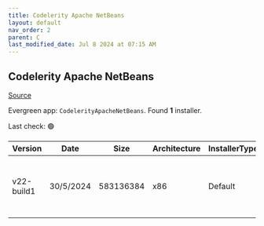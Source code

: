 ```yaml
---
title: Codelerity Apache NetBeans
layout: default
nav_order: 2
parent: C
last_modified_date: Jul 8 2024 at 07:15 AM
---
```


## Codelerity Apache NetBeans

[Source](https://www.codelerity.com/netbeans/)

Evergreen app: `CodelerityApacheNetBeans`. Found **1** installer.

Last check: 🟢

| Version    | Date      | Size      | Architecture | InstallerType | Type | URI                                                                                                                                                                                                            |
| ---------- | --------- | --------- | ------------ | ------------- | ---- | -------------------------------------------------------------------------------------------------------------------------------------------------------------------------------------------------------------- |
| v22-build1 | 30/5/2024 | 583136384 | x86          | Default       | exe  | [https://github.com/codelerity/netbeans-installers/releases/download/v22-build1/Apache-NetBeans-22.exe](https://github.com/codelerity/netbeans-installers/releases/download/v22-build1/Apache-NetBeans-22.exe) |
